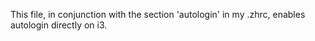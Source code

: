 This file, in conjunction with the section 'autologin' in my .zhrc, enables autologin directly on i3.
